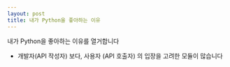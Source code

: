 ```yaml
---
layout: post
title: 내가 Python을 좋아하는 이유
---
```


내가 Python을 좋아하는 이유를 열거합니다

- 개발자(API 작성자) 보다, 사용자 (API 호출자) 의 입장을 고려한 모듈이 많습니다
